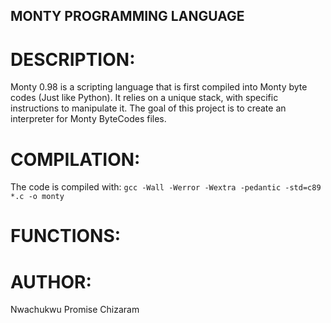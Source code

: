 ## MONTY PROGRAMMING LANGUAGE

# DESCRIPTION:
Monty 0.98 is a scripting language that is first compiled into Monty byte codes (Just like Python). It relies on a unique stack, with specific instructions to manipulate it. The goal of this project is to create an interpreter for Monty ByteCodes files.

# COMPILATION:
The code is compiled with: `gcc -Wall -Werror -Wextra -pedantic -std=c89 *.c -o monty`

# FUNCTIONS:


# AUTHOR:
Nwachukwu Promise Chizaram
